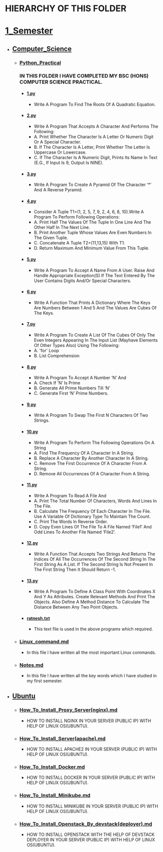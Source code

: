 # HIERARCHY OF THIS FOLDER
# [1_Semester](https://github.com/16ratneshkumar/1_Year/blob/main/1_Semester)
   - ## [Computer_Science](https://github.com/16ratneshkumar/1_Year/blob/main/1_Semester/Computer_Science)
       - ### [Python_Practical](https://github.com/16ratneshkumar/1_Year/blob/main/1_Semester/Computer_Science/Python_Practical)
          <h3> IN THIS FOLDER I HAVE COMPLETED MY BSC (HONS) COMPUTER SCIENCE PRACTICAL. </h3>

           - #### [1.py](https://github.com/16ratneshkumar/1_Year/blob/main/1_Semester/Computer_Science/Python_Practical/1.py)
                - Write A Program To Find The Roots Of A Quadratic Equation.
           - #### [2.py](https://github.com/16ratneshkumar/1_Year/blob/main/1_Semester/Computer_Science/Python_Practical/2.py)
                - Write A Program That Accepts A Character And Performs The Following:
                - A. Print Whether The Character Is A Letter Or Numeric Digit Or A Special Character.
                - B. If The Character Is A Letter, Print Whether The Letter Is Uppercase Or Lowercase.
                - C. If The Character Is A Numeric Digit, Prints Its Name In Text (E.G., If Input Is 9, Output Is NINE).
           - #### [3.py](https://github.com/16ratneshkumar/1_Year/blob/main/1_Semester/Computer_Science/Python_Practical/3.py)
                - Write A Program To Create A Pyramid Of The Character ‘*’ And A Reverse Pyramid.
           - #### [4.py](https://github.com/16ratneshkumar/1_Year/blob/main/1_Semester/Computer_Science/Python_Practical/4.py)
                - Consider A Tuple T1=(1, 2, 5, 7, 9, 2, 4, 6, 8, 10).Write A Program To Perform Following Operations:
                - A. Print Half The Values Of The Tuple In One Line And The Other Half In The Next Line.
                - B. Print Another Tuple Whose Values Are Even Numbers In The Given Tuple.
                - C. Concatenate A Tuple T2=(11,13,15) With T1.
                - D. Return Maximum And Minimum Value From This Tuple.
           - #### [5.py](https://github.com/16ratneshkumar/1_Year/blob/main/1_Semester/Computer_Science/Python_Practical/5.py)
                - Write A Program To Accept A Name From A User. Raise And Handle Appropriate Exception(S) If The Text Entered By The User Contains Digits And/Or Special Characters.
           - #### [6.py](https://github.com/16ratneshkumar/1_Year/blob/main/1_Semester/Computer_Science/Python_Practical/6.py)
                - Write A Function That Prints A Dictionary Where The Keys Are Numbers Between 1 And 5 And The Values Are Cubes Of The Keys.
           - #### [7.py](https://github.com/16ratneshkumar/1_Year/blob/main/1_Semester/Computer_Science/Python_Practical/7.py)
                - Write A Program To Create A List Of The Cubes Of Only The Even Integers Appearing In The Input List (Mayhave Elements Of Other Types Also) Using The Following:
                - A. 'for' Loop
                - B. List Comprehension
           - #### [8.py](https://github.com/16ratneshkumar/1_Year/blob/main/1_Semester/Computer_Science/Python_Practical/8.py)
                - Write A Program To Accept A Number ‘N’ And
                - A. Check If ’N’ Is Prime
                - B. Generate All Prime Numbers Till ‘N’
                - C. Generate First ‘N’ Prime Numbers.
           - #### [9.py](https://github.com/16ratneshkumar/1_Year/blob/main/1_Semester/Computer_Science/Python_Practical/9.py)
                - Write A Program To Swap The First N Characters Of Two Strings.
           - #### [10.py](https://github.com/16ratneshkumar/1_Year/blob/main/1_Semester/Computer_Science/Python_Practical/10.py)
                - Write A Program To Perform The Following Operations On A String
                - A. Find The Frequency Of A Character In A String.
                - B. Replace A Character By Another Character In A String.
                - C. Remove The First Occurrence Of A Character From A String.
                - D. Remove All Occurrences Of A Character From A String.
           - #### [11.py](https://github.com/16ratneshkumar/1_Year/blob/main/1_Semester/Computer_Science/Python_Practical/11.py)
                - Write A Program To Read A File And
                - A. Print The Total Number Of Characters, Words And Lines In The File.
                - B. Calculate The Frequency Of Each Character In The File. Use A Variable Of Dictionary Type To Maintain The Count.
                - C. Print The Words In Reverse Order.
                - D. Copy Even Lines Of The File To A File Named ‘File1’ And Odd Lines To Another File Named ‘File2’.
           - #### [12.py](https://github.com/16ratneshkumar/1_Year/blob/main/1_Semester/Computer_Science/Python_Practical/12.py)
                - Write A Function That Accepts Two Strings And Returns The Indices Of All The Occurrences Of The Second String In The First String As A List. If The Second String Is Not Present In The First String Then It Should Return -1.
           - #### [13.py](https://github.com/16ratneshkumar/1_Year/blob/main/1_Semester/Computer_Science/Python_Practical/13.py)
                - Write A Program To Define A Class Point With Coordinates X And Y As Attributes. Create Relevant Methods And Print The Objects. Also Define A Method Distance To Calculate The Distance Between Any Two Point Objects.
           - #### [ratnesh.txt](https://github.com/16ratneshkumar/1_Year/blob/main/1_Semester/Computer_Science/Python_Practical/ratnesh.txt)
                - This text file is used in the above programs which required. 
       - ### [Linux_command.md](https://github.com/16ratneshkumar/1_Year/blob/main/1_Semester/Computer_Science/Linux_command.md)
           - In this file I have written all the most important Linux commands.
       - ### [Notes.md](https://github.com/16ratneshkumar/1_Year/blob/main/1_Semester/Computer_Science/Notes.md)
           - In this file I have written all the key words which I have studied in my first semester.
   - ## [Ubuntu](https://github.com/16ratneshkumar/1_Year/tree/main/1_Semester/Ubuntu)
       - ### [How_To_Install_Proxy_Server(nginx).md](https://github.com/16ratneshkumar/1_Year/blob/main/1_Semester/Ubuntu/How_To_Install_Proxy_Server(nginx).md)
           - HOW TO INSTALL NGINX IN YOUR SERVER (PUBLIC IP) WITH HELP OF LINUX OS(UBUNTU).
       - ### [How_To_Install_Server(apache).md](https://github.com/16ratneshkumar/1_Year/blob/main/1_Semester/Ubuntu/How_To_Install_Server(apache).md)
           - HOW TO INSTALL APACHE2 IN YOUR SERVER (PUBLIC IP) WITH HELP OF LINUX OS(UBUNTU).
       - ### [How_To_Install_Docker.md](https://github.com/16ratneshkumar/1_Year/blob/main/1_Semester/Ubuntu/How_To_Install_Docker.md)
           - HOW TO INSTALL DOCKER IN YOUR SERVER (PUBLIC IP) WITH HELP OF LINUX OS(UBUNTU).
       - ### [How_To_Install_Minikube.md](https://github.com/16ratneshkumar/1_Year/blob/main/1_Semester/Ubuntu/How_To_Install_Minikube.md)
           - HOW TO INSTALL MINIKUBE IN YOUR SERVER (PUBLIC IP) WITH HELP OF LINUX OS(UBUNTU).
       - ### [How_To_Install_Openstack_By_devstack(deployer).md](https://github.com/16ratneshkumar/1_Year/blob/main/1_Semester/Ubuntu/How_To_Install_Openstack_By_devstack(deployer).md)
           - HOW TO INSTALL OPENSTACK WITH THE HELP OF DEVSTACK DEPLOYER IN YOUR SERVER (PUBLIC IP) WITH HELP OF LINUX OS(UBUNTU).
